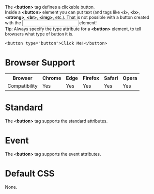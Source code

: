 The <b>&lt;button&gt;</b> tag defines a clickable button.
<br>
Inside a <b>&lt;button&gt;</b> element you can put text (and tags like <b>&lt;i&gt;</b>, <b>&lt;b&gt;</b>, <b>&lt;strong&gt;</b>, <b>&lt;br&gt;</b>, <b>&lt;img&gt;</b>, etc.). That is not possible with a button created with the <input> element!
<br>
Tip: Always specify the type attribute for a <b>&lt;button&gt;</b> element, to tell browsers what type of button it is.
<pre>&lt;button type="button"&gt;Click Me!&lt;/button&gt;</pre>
<h1>Browser Support</h1>
<table class="ws-table-all notranslate">
  <tr>
    <th>Browser</th>
    <th>Chrome</th>
    <th>Edge</th>
    <th>Firefox</th>
    <th>Safari</th>
    <th>Opera</th>
  </tr>
  <tr>
    <td>Compatibility</td>
    <td>Yes</td>
    <td>Yes</td>
    <td>Yes</td>
    <td>Yes</td>
    <td>Yes</td>
  </tr>
</table>
<h1>Standard</h1>
The <b>&lt;button&gt;</b> tag supports the standard attributes.
<h1>Event</h1>
The <b>&lt;button&gt;</b> tag supports the event attributes.
<h1>Default CSS</h1>
None.
